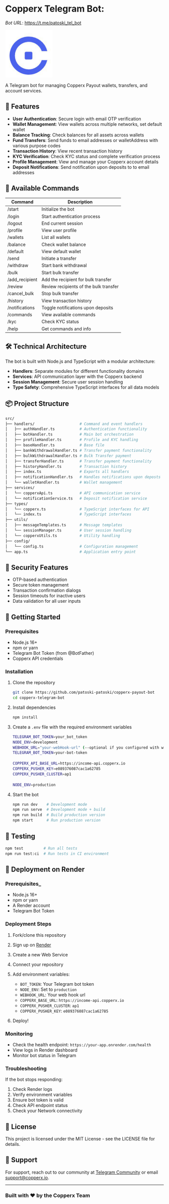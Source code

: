 # Copperx Telegram Bot: 

*Bot URL*: https://t.me/patoski_tel_bot


<img src="/img/logo.jpg" style="width:150px;height:150px;" alt="Copperx Logo">

A Telegram bot for managing Copperx Payout wallets, transfers, and account services.

## 🚀 Features

- **User Authentication**: Secure login with email OTP verification
- **Wallet Management**: View wallets across multiple networks, set default wallet
- **Balance Tracking**: Check balances for all assets across wallets
- **Fund Transfers**: Send funds to email addresses or walletAddress with various purpose codes
- **Transaction History**: View recent transaction history
- **KYC Verification**: Check KYC status and complete verification process
- **Profile Management**: View and manage your Copperx account details
- **Deposit Notifications**: Send notification upon deposits to  to email addresses

## 🤖 Available Commands

| Command | Description |
|---------|-------------|
| /start | Initialize the bot |
| /login | Start authentication process |
| /logout | End current session |
| /profile | View user profile |
| /wallets | List all wallets |
| /balance | Check wallet balance |
| /default | View default wallet |
| /send | Initiate a transfer |
| /withdraw | Start bank withdrawal |
| /bulk | Start bulk transfer |
| /add_recipient | Add the recipient for bulk transfer |
| /review | Review recipients of the bulk transfer |
| /cancel_bulk | Stop bulk transfer |
| /history | View transaction history |
| /notifications | Toggle notifications upon deposits |
| /commands | View available commands |
| /kyc | Check KYC status |
| /help | Get commands and info |

## 🛠️ Technical Architecture

The bot is built with Node.js and TypeScript with a modular architecture:

- **Handlers**: Separate modules for different functionality domains
- **Services**: API communication layer with the Copperx backend
- **Session Management**: Secure user session handling
- **Type Safety**: Comprehensive TypeScript interfaces for all data models

## 📦 Project Structure

```bash
src/
├── handlers/                    # Command and event handlers
│   ├── authHandler.ts           # Authentication functionality
│   ├── botHandler.ts            # Main bot orchestration
│   ├── profileHandler.ts        # Profile and KYC handling
│   ├── baseHandler.ts           # Base file
│   ├── bankWithdrawalHandler.ts # Transfer payment functionality
│   ├── bulkWithdrawalHandler.ts # Bulk Transfer payment
│   ├── transferHandler.ts       # Transfer payment functionality
│   ├── historyHandler.ts        # Transaction history
│   ├── index.ts                 # Exports all handlers
│   ├── notificationHandler.ts   # Handles notifications upon deposts
│   └── walletHandler.ts         # Wallet management
├── services/
│   └── copperxApi.ts            # API communication service
│   └── notificationService.ts   # Deposit notification service
├── types/
│   └── copperx.ts               # TypeScript interfaces for API
│   └── index.ts                 # TypeScript interfaces
├── utils/
│   ├── messageTemplates.ts      # Message templates
│   └── sessionManager.ts        # User session handling
│   └── copperxUtils.ts          # Utility handling
├── config/
│   └── config.ts                # Configuration management
└── app.ts                       # Application entry point
```

## 🔐 Security Features

- OTP-based authentication
- Secure token management
- Transaction confirmation dialogs
- Session timeouts for inactive users
- Data validation for all user inputs

## 🚀 Getting Started

### Prerequisites

- Node.js 16+
- npm or yarn
- Telegram Bot Token (from @BotFather)
- Copperx API credentials

### Installation

1. Clone the repository

   ```bash
   git clone https://github.com/patoski-patoski/copperx-payout-bot
   cd copperx-telegram-bot
   ```

2. Install dependencies

   ```bash
   npm install
   ```

3. Create a `.env` file with the required environment variables

   ```bash
   TELEGRAM_BOT_TOKEN=your_bot_token
   NODE_ENV=development
   WEBHOOK_URL="your-webHook-url" (--optional if you configured with webHook)
   TELEGRAM_BOT_TOKEN=your-bot-token

   COPPERX_API_BASE_URL=https://income-api.copperx.io
   COPPERX_PUSHER_KEY=e089376087cac1a62785
   COPPERX_PUSHER_CLUSTER=ap1

   NODE_ENV=production
   ```

4. Start the bot

   ```bash
   npm run dev    # Development mode
   npm run serve  # Development mode + build
   npm run build  # Build production version
   npm start      # Run production version
   ```

## 🧪 Testing

```bash
npm test         # Run all tests
npm run test:ci  # Run tests in CI environment
```

## 🚀 Deployment on Render

### Prerequisites_

- Node.js 16+
- npm or yarn
- A Render account
- Telegram Bot Token

### Deployment Steps

1. Fork/clone this repository
2. Sign up on [Render](https://render.com)
3. Create a new Web Service
4. Connect your repository
5. Add environment variables:
   - `BOT_TOKEN`: Your Telegram bot token
   - `NODE_ENV`: Set to `production`
   - `WEBHOOK_URL`: Your web hook url
   - `COPPERX_BASE_URL`: `https://income-api.copperx.io`
   - `COPPERX_PUSHER_CLUSTER`: `ap1`
   - `COPPERX_PUSHER_KEY`: `e089376087cac1a62785`
  
6. Deploy!

### Monitoring

- Check the health endpoint: `https://your-app.onrender.com/health`
- View logs in Render dashboard
- Monitor bot status in Telegram

### Troubleshooting

If the bot stops responding:

1. Check Render logs
2. Verify environment variables
3. Ensure bot token is valid
4. Check API endpoint status
5. Check your Network connectivity

## 📝 License

This project is licensed under the MIT License - see the LICENSE file for details.

## 🤝 Support

For support, reach out to our community at [Telegram Community](https://t.me/copperxcommunity/2183) or email <support@copperx.io>.

---

### Built with ❤️ by the Copperx Team
